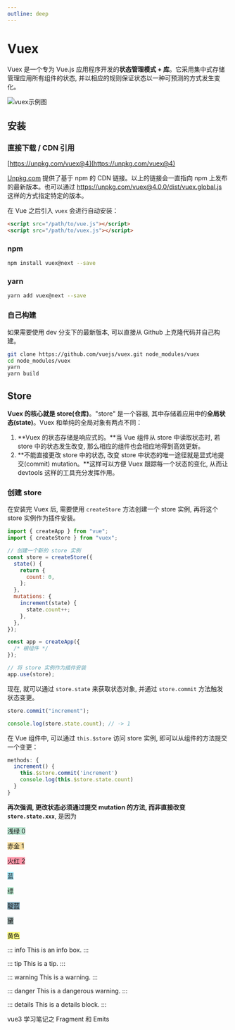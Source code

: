```yaml
---
outline: deep
---
```


# Vuex

Vuex 是一个专为 Vue.js 应用程序开发的**状态管理模式 + 库**。它采用集中式存储管理应用所有组件的状态, 并以相应的规则保证状态以一种可预测的方式发生变化。

![vuex示例图](https://vuex.vuejs.org/vuex.png)

## 安装

### 直接下载 / CDN 引用

[https://unpkg.com/vuex@4](https://unpkg.com/vuex@4)

[Unpkg.com](https://unpkg.com/) 提供了基于 npm 的 CDN 链接。以上的链接会一直指向 npm 上发布的最新版本。也可以通过 https://unpkg.com/vuex@4.0.0/dist/vuex.global.js 这样的方式指定特定的版本。

在 Vue 之后引入 `vuex` 会进行自动安装：

```html
<script src="/path/to/vue.js"></script>
<script src="/path/to/vuex.js"></script>
```

### npm

```sh
npm install vuex@next --save
```

### yarn

```sh
yarn add vuex@next --save
```

### 自己构建

如果需要使用 dev 分支下的最新版本, 可以直接从 Github 上克隆代码并自己构建。

```sh
git clone https://github.com/vuejs/vuex.git node_modules/vuex
cd node_modules/vuex
yarn
yarn build
```

## Store

**Vuex 的核心就是 store(仓库)**。"store" 是一个容器, 其中存储着应用中的**全局状态(state)**。Vuex 和单纯的全局对象有两点不同：

1. **Vuex 的状态存储是响应式的。**当 Vue 组件从 store 中读取状态时, 若 store 中的状态发生改变, 那么相应的组件也会相应地得到高效更新。
2. **不能直接更改 store 中的状态, 改变 store 中状态的唯一途径就是显式地提交(commit) mutation。**这样可以方便 Vuex 跟踪每一个状态的变化, 从而让 devtools 这样的工具充分发挥作用。

### 创建 store

在安装完 Vuex 后, 需要使用 `createStore` 方法创建一个 store 实例, 再将这个 store 实例作为插件安装。

```js
import { createApp } from "vue";
import { createStore } from "vuex";

// 创建一个新的 store 实例
const store = createStore({
  state() {
    return {
      count: 0,
    };
  },
  mutations: {
    increment(state) {
      state.count++;
    },
  },
});

const app = createApp({
  /* 根组件 */
});

// 将 store 实例作为插件安装
app.use(store);
```

现在, 就可以通过 `store.state` 来获取状态对象, 并通过 `store.commit` 方法触发状态变更。

```js
store.commit("increment");

console.log(store.state.count); // -> 1
```

在 Vue 组件中, 可以通过 `this.$store` 访问 store 实例, 即可以从组件的方法提交一个变更：

```js
methods: {
  increment() {
    this.$store.commit('increment')
    console.log(this.$store.state.count)
  }
}
```

**再次强调, 更改状态必须通过提交 mutation 的方法, 而非直接改变 `store.state.xxx`**, 是因为

<span style="background: rgba(122, 205, 166, 0.5)">浅绿 0</span>
<span style="background: rgba(122, 205, 166, 0.5)"></span>

<span style="background: rgba(242, 191, 69, 0.5)">赤金 1</span>
<span style="background: rgba(242, 191, 69, 0.5)"></span>

<span style="background: rgba(254, 43, 80, 0.5)">火红 2</span>
<span style="background: rgba(254, 43, 80, 0.5)"></span>

<span style="background: rgba(67, 206, 245, 0.5)">蓝</span>

<span style="background: rgba(128, 236, 175, 0.5)">缥</span>

<span style="background: rgba(7, 82, 121, 0.5)">靛蓝</span>

<span style="background: rgba(65, 102, 101, 0.5)">黛</span>

<span style="background: rgba(255, 255, 0, 0.5)">黄色</span>

::: info
This is an info box.
:::

::: tip
This is a tip.
:::

::: warning
This is a warning.
:::

::: danger
This is a dangerous warning.
:::

::: details
This is a details block.
:::

vue3 学习笔记之 Fragment 和 Emits

